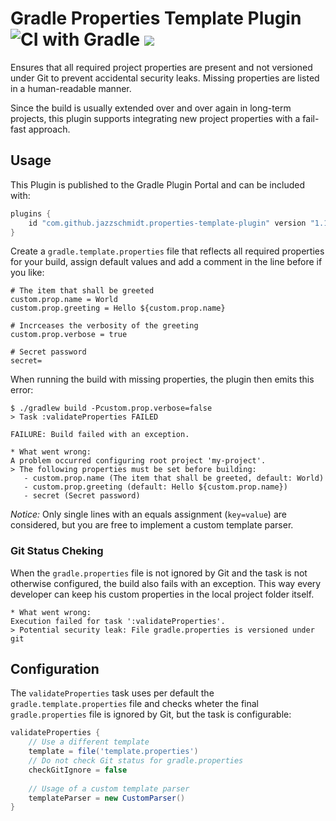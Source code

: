 # Gradle Properties Template Plugin ![CI with Gradle](https://github.com/jazzschmidt/gradle-properties-template-plugin/workflows/CI%20with%20Gradle/badge.svg?branch=master) <a href="https://plugins.gradle.org/plugin/com.github.jazzschmidt.properties-template-plugin"><img src="https://img.shields.io/badge/Gradle%20Plugin-1.1.0-brightgreen" /></a>

Ensures that all required project properties are present and not versioned under Git
to prevent accidental security leaks. Missing properties are listed in a human-readable
manner.

Since the build is usually extended over and over again in long-term projects, this
plugin supports integrating new project properties with a fail-fast approach. 

## Usage

This Plugin is published to the Gradle Plugin Portal and can be included with:
```groovy
plugins {
    id "com.github.jazzschmidt.properties-template-plugin" version "1.1.0"
}
```


Create a `gradle.template.properties` file that reflects all required properties for your build,
assign default values and add a comment in the line before if you like:

```properties
# The item that shall be greeted
custom.prop.name = World
custom.prop.greeting = Hello ${custom.prop.name}

# Incrceases the verbosity of the greeting
custom.prop.verbose = true

# Secret password
secret=
```

When running the build with missing properties, the plugin then emits this error:
```
$ ./gradlew build -Pcustom.prop.verbose=false
> Task :validateProperties FAILED

FAILURE: Build failed with an exception.

* What went wrong:
A problem occurred configuring root project 'my-project'.
> The following properties must be set before building:
   - custom.prop.name (The item that shall be greeted, default: World)
   - custom.prop.greeting (default: Hello ${custom.prop.name})
   - secret (Secret password)
```

*Notice:* Only single lines with an equals assignment (`key=value`) are considered, but
you are free to implement a custom template parser.

### Git Status Cheking

When the `gradle.properties` file is not ignored by Git and the task is not
otherwise configured, the build also fails with an exception. This way every developer
can keep his custom properties in the local project folder itself.

```
* What went wrong:
Execution failed for task ':validateProperties'.
> Potential security leak: File gradle.properties is versioned under git
```

## Configuration

The `validateProperties` task uses per default the `gradle.template.properties` file
and checks wheter the final `gradle.properties` file is ignored by Git, but the task
is configurable:
```groovy
validateProperties {
    // Use a different template
    template = file('template.properties')
    // Do not check Git status for gradle.properties
    checkGitIgnore = false
    
    // Usage of a custom template parser
    templateParser = new CustomParser()
}
```
